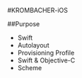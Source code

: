 #KROMBACHER-iOS

##Purpose
* Swift
* Autolayout
* Provisioning Profile
* Swift & Objective-C
* Scheme

